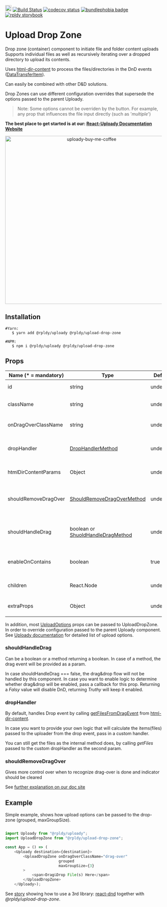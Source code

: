 <a href="https://badge.fury.io/js/%40rpldy%2Fupload-drop-zone">
    <img src="https://badge.fury.io/js/%40rpldy%2Fupload-drop-zone.svg" alt="npm version" height="20"></a>
<a href="https://github.com/rpldy/react-uploady/actions/workflows/pr.yml">
        <img src="https://github.com/rpldy/react-uploady/actions/workflows/pr.yml/badge.svg" alt="Build Status"/></a>
<a href="https://codecov.io/gh/rpldy/react-uploady">
    <img src="https://codecov.io/gh/rpldy/react-uploady/branch/master/graph/badge.svg" alt="codecov status"/></a> 
<a href="https://bundlephobia.com/result?p=@rpldy/upload-drop-zone">
    <img src="https://badgen.net/bundlephobia/minzip/@rpldy/upload-drop-zone" alt="bundlephobia badge"/></a>
<a href="https://react-uploady-storybook.netlify.com/?path=/story/upload-drop-zone--simple">
   <img src="https://cdn.jsdelivr.net/gh/storybookjs/brand@master/badge/badge-storybook.svg" alt="rpldy storybook"/></a> 

# Upload Drop Zone

Drop zone (container) component to initiate file and folder content uploads
Supports individual files as well as recursively iterating over a dropped directory to upload its contents.
 
Uses [html-dir-content](https://www.npmjs.com/package/html-dir-content) to process the files/directories in the DnD events ([DataTransferItem](https://developer.mozilla.org/en-US/docs/Web/API/DataTransferItem)). 

Can easily be combined with other D&D solutions. 

Drop Zones can use different configuration overrides that supersede the options passed to the parent Uploady. 

> Note: Some options cannot be overriden by the button. For example, any prop that influences the file input directly (such as '_multiple_')

**The best place to get started is at our: [React-Uploady Documentation Website](https://react-uploady.org)**

<p align="center">
    <a href="https://www.buymeacoffee.com/yoav"> 
        <img width="540" alt="uploady-buy-me-coffee" src="https://github.com/rpldy/react-uploady/assets/1102278/c6de6710-1c93-47a5-85fa-1af7170907f8">
    </a>
</p>

## Installation

```shell
#Yarn: 
   $ yarn add @rpldy/uploady @rpldy/upload-drop-zone 

#NPM:
   $ npm i @rpldy/uploady @rpldy/upload-drop-zone 
``` 

## Props

| Name (* = mandatory) | Type                                                | Default   | Description                                                                                              |
|----------------------|-----------------------------------------------------|-----------|----------------------------------------------------------------------------------------------------------|
| id                   | string                                              | undefined | id attribute to pass to the container element                                                            |
| className            | string                                              | undefined | the class attribute to pass to the container element                                                     |
| onDragOverClassName  | string                                              | undefined | class name to add to the container when dragged over                                                     |
| dropHandler          | [DropHandlerMethod](src/types.js#L4)                | undefined | override default handler that returns the drop result (ex: files). May return a promise                  | 
| htmlDirContentParams | Object                                              | undefined | will be passed as is to html-dir-content. See [docs](https://www.npmjs.com/package/html-dir-content#api) |
| shouldRemoveDragOver | [ShouldRemoveDragOverMethod](src/types.js#L6)       | undefined | callback to help identify when to remove the onDragOverClassName. Receives the dragleave event           |
| shouldHandleDrag     | boolean or [ShuoldHandleDragMethod](src/types.js#8) | undefined | Whether drag&drop should be handled, either boolean or method returning boolean                          |
| enableOnContains     | boolean                                             | true      | By default will handle drag-enter for children of the container and not just the container itself        |
| children             | React.Node                                          | undefined | child element(s) to render inside the container                                                          |
| extraProps           | Object                                              | undefined | any other props to pass to the div component (with spread)                                               |

In addition, most [UploadOptions](../../core/shared/src/types.js#L104) props can be passed to UploadDropZone.
In order to override configuration passed to the parent Uploady component. 
See [Uploady documentation](../uploady#props) for detailed list of upload options.

### shouldHandleDrag

Can be a boolean or a method returning a boolean. In case of a method, the drag event will be provided as a param.

In case shouldHandleDrag === false, the drag&drop flow will not be handled by this component. 
In case you want to enable logic to determine whether drag&drop will be enabled, pass a callback for this prop. 
Returning a _Falsy_ value will disable DnD, returning _Truthy_ will keep it enabled. 

### dropHandler

By default, handles Drop event by calling [getFilesFromDragEvent](https://github.com/yoavniran/html-dir-content/blob/master/README.MD#getfilesfromdragevent) from [html-dir-content](https://www.npmjs.com/package/html-dir-content).

In case you want to provide your own logic that will calculate the items(files) passed to the uploader from the drop event, pass in a custom handler.

You can still get the files as the internal method does, by calling _getFiles_ passed to the custom dropHandler as the second param. 

### shouldRemoveDragOver

Gives more control over when to recognize drag-over is done and indicator should be cleared 

See [further explanation on our doc site](https://react-uploady.org/docs/api/components/uploadDropZone/#shouldRemoveDragOver)

## Example

Simple example, shows how upload options can be passed to the drop-zone (grouped, maxGroupSize).

```javascript

import Uploady from "@rpldy/uploady";
import UploadDropZone from "@rpldy/upload-drop-zone";

const App = () => (
    <Uploady destination={destination}>
        <UploadDropZone onDragOverClassName="drag-over"
                        grouped
                        maxGroupSize={3}
        >
            <span>Drag&Drop File(s) Here</span>            
        </UploadDropZone>
    </Uploady>);
```

See [story](https://react-uploady-storybook.netlify.com/?path=/story/upload-drop-zone--with-third-party-drop-zone) showing how to use a 3rd library: [react-dnd](https://github.com/react-dnd/react-dnd/)
together with _@rpldy/upload-drop-zone_. 